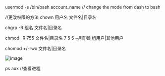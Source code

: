 usermod -s /bin/bash account_name  // change the mode from dash to bash

//更改权限的方法
chown 用户名 文件名|目录名


chgrp -R 组名 文件名|目录名


chmod -R 755 文件名|目录名  7 5 5 -拥有者|组用户|其他用户


chomod +/-rwx 文件名|目录名



![image](https://user-images.githubusercontent.com/89063670/155302900-d26fd340-228b-400c-855b-ce882bfad5b8.png)


ps aux  //查看进程
